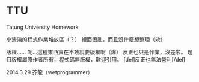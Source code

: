 TTU
===

Tatung University Homework

小渣渣的程式作業堆放區（？）
裡面很亂，而且沒什麼想整理（欸）

版權……
呃…這種東西實在不敢說要版權啊（爆）
反正也只是作業，沒差啦。
題目版權屬原作者所有，程式碼無版權，歡迎引用。
[del]反正也無法營利[/del]

2014.3.29 芥龍（wetprogrammer）
